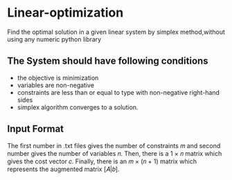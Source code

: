 # Linear-optimization
Find the optimal solution in a given linear system by simplex method,without using any numeric python library

## The System should have following conditions
*  the objective is minimization
*  variables are non-negative
*  constraints are less than or equal to type with non-negative right-hand sides 
*  simplex algorithm converges to a solution.

## Input Format
The first number in .txt files gives the number of constraints 𝑚 and second number gives the number of variables 𝑛. Then, there is a 1 × 𝑛 matrix which gives the cost vector 𝑐. Finally, there is an 𝑚 × (𝑛 + 1) matrix which represents the augmented matrix [𝐴|𝑏]. 
